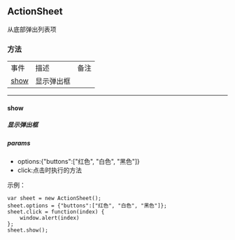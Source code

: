 ##  ActionSheet

从底部弹出列表项

### 方法
 
<table class="table table-bordered table-striped table-condensed">
   <tr>
      <td>事件</td>
      <td>描述</td>
      <td>备注</td>
   </tr>
   <tr>
      <td><a href='#1F'>show</a></td>
      <td>显示弹出框</td>
      <td></td>
   </tr>
</table>


***
#### <a name='1F'> show </a>

##### 显示弹出框


##### params
* options:{"buttons":["红色", "白色", "黑色"]}
* click:点击时执行的方法

示例：

	var sheet = new ActionSheet();
	sheet.options = {"buttons":["红色", "白色", "黑色"]};
	sheet.click = function(index) {
	    window.alert(index)
	};
	sheet.show();
